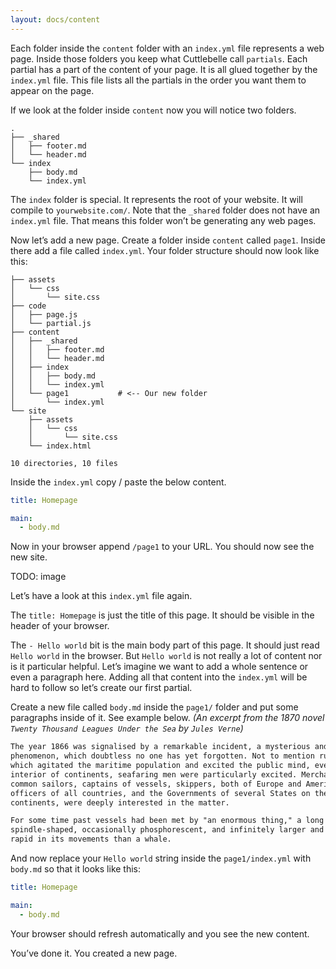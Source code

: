 ```yaml
---
layout: docs/content
---
```


Each folder inside the `content` folder with an `index.yml` file represents a web page. Inside those folders you keep what Cuttlebelle call `partials`.
Each partial has a part of the content of your page. It is all glued together by the `index.yml` file. This file lists all the partials in the order you want
them to appear on the page.

If we look at the folder inside `content` now you will notice two folders.

```shell
.
├── _shared
│   ├── footer.md
│   └── header.md
└── index
    ├── body.md
    └── index.yml
```

The `index` folder is special. It represents the root of your website. It will compile to `yourwebsite.com/`.
Note that the `_shared` folder does not have an `index.yml` file. That means this folder won’t be generating any web pages.

Now let’s add a new page. Create a folder inside `content` called `page1`. Inside there add a file called `index.yml`.
Your folder structure should now look like this:

```shell
├── assets
│   └── css
│       └── site.css
├── code
│   ├── page.js
│   └── partial.js
├── content
│   ├── _shared
│   │   ├── footer.md
│   │   └── header.md
│   ├── index
│   │   ├── body.md
│   │   └── index.yml
│   └── page1           # <-- Our new folder
│       └── index.yml
└── site
    ├── assets
    │   └── css
    │       └── site.css
    └── index.html

10 directories, 10 files
```

Inside the `index.yml` copy / paste the below content.

```yaml
title: Homepage

main:
  - body.md
```

Now in your browser append `/page1` to your URL. You should now see the new site.

TODO: image

Let’s have a look at this `index.yml` file again.

The `title: Homepage` is just the title of this page. It should be visible in the header of your browser.

The `- Hello world` bit is the main body part of this page. It should just read `Hello world` in the browser.
But `Hello world` is not really a lot of content nor is it particular helpful.
Let’s imagine we want to add a whole sentence or even a paragraph here. Adding all that content into the `index.yml` will be hard to follow so let’s create
our first partial.

Create a new file called `body.md` inside the `page1/` folder and put some paragraphs inside of it. See example below.
_(An excerpt from the 1870 novel `Twenty Thousand Leagues Under the Sea` by `Jules Verne`)_

```markdown
The year 1866 was signalised by a remarkable incident, a mysterious and puzzling
phenomenon, which doubtless no one has yet forgotten. Not to mention rumours
which agitated the maritime population and excited the public mind, even in the
interior of continents, seafaring men were particularly excited. Merchants,
common sailors, captains of vessels, skippers, both of Europe and America, naval
officers of all countries, and the Governments of several States on the two
continents, were deeply interested in the matter.

For some time past vessels had been met by "an enormous thing," a long object,
spindle-shaped, occasionally phosphorescent, and infinitely larger and more
rapid in its movements than a whale.
```

And now replace your `Hello world` string inside the `page1/index.yml` with `body.md` so that it looks like this:

```yaml
title: Homepage

main:
  - body.md
```

Your browser should refresh automatically and you see the new content.

You’ve done it. You created a new page.
